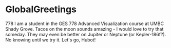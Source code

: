# GlobalGreetings
778
I am a student in the GES 778 Advanced Visualization course at UMBC Shady Grove. Tacos on the moon sounds amazing - I would love to try that someday. They may even be better on Jupiter or Neptune (or Kepler-186f?). No knowing until we try it. Let's go, Hubot!
